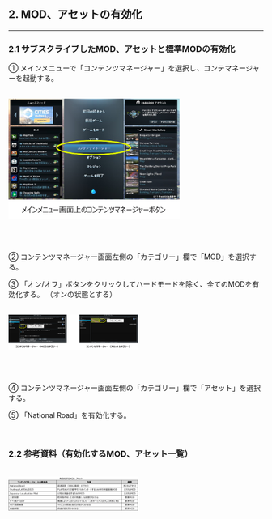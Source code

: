 ## 2. MOD、アセットの有効化

------

### 2.1 サブスクライブしたMOD、アセットと標準MODの有効化

① メインメニューで「コンテンツマネージャー」を選択し、コンテマネージャーを起動する。

<br><img src="../resources/userMan/2-2-1.png" style="zoom: 33%;" />

<br><br>

② コンテンツマネージャー画面左側の「カテゴリー」欄で「MOD」を選択する。

③ 「オン/オフ」ボタンをクリックしてハードモードを除く、全てのMODを有効化する。
 （オンの状態とする）

<br><img src="../resources/userMan/2-2-2.png" style="zoom: 25%;" />

<br><br>

④ コンテンツマネージャー画面左側の「カテゴリー」欄で「アセット」を選択する。

⑤ 「National Road」を有効化する。

<br>

### 2.2 参考資料（有効化するMOD、アセット一覧）

<br><img src="../resources/userMan/2-4-2.png" style="zoom: 25%;" />
<br><br>
